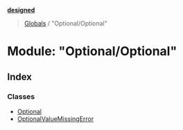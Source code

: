 **[designed](tsdoc/README.md)**

> [Globals](tsdoc/globals.md) / "Optional/Optional"

# Module: "Optional/Optional"

## Index

### Classes

* [Optional](tsdoc/classes/_optional_optional_.optional.md)
* [OptionalValueMissingError](tsdoc/classes/_optional_optional_.optionalvaluemissingerror.md)
